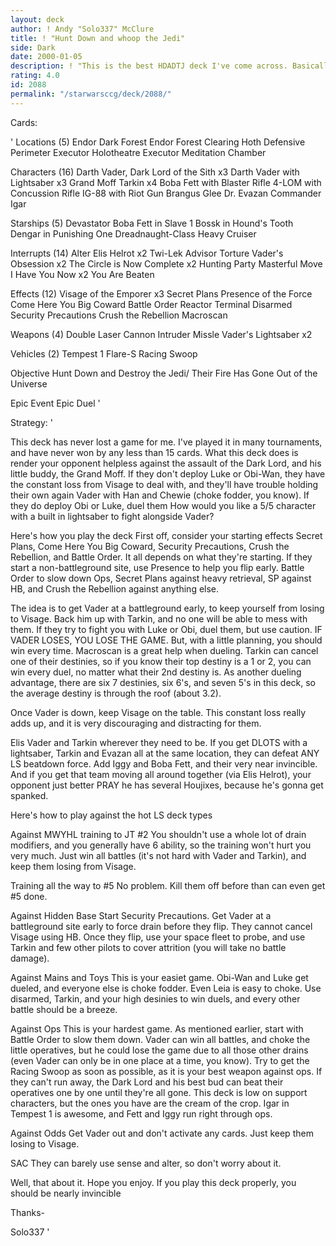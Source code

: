 ```yaml
---
layout: deck
author: ! Andy "Solo337" McClure
title: ! "Hunt Down and whoop the Jedi"
side: Dark
date: 2000-01-05
description: ! "This is the best HDADTJ deck I've come across. Basically, if you're playing against this deck, if you deploy Luke, you're screwed, deploy Obi you're screwed, and if you don't deploy either, you're really screwed"
rating: 4.0
id: 2088
permalink: "/starwarsccg/deck/2088/"
---
```

Cards: 

'
Locations (5)
Endor Dark Forest
Endor Forest Clearing
Hoth Defensive Perimeter
Executor Holotheatre
Executor Meditation Chamber

Characters (16)
Darth Vader, Dark Lord of the Sith x3
Darth Vader with Lightsaber x3
Grand Moff Tarkin x4
Boba Fett with Blaster Rifle
4-LOM with Concussion Rifle
IG-88 with Riot Gun
Brangus Glee
Dr. Evazan
Commander Igar

Starships (5)
Devastator
Boba Fett in Slave 1
Bossk in Hound's Tooth
Dengar in Punishing One
Dreadnaught-Class Heavy Cruiser

Interrupts (14)
Alter
Elis Helrot x2
Twi-Lek Advisor
Torture
Vader's Obsession x2
The Circle is Now Complete x2
Hunting Party
Masterful Move
I Have You Now x2
You Are Beaten

Effects (12)
Visage of the Emporer x3
Secret Plans
Presence of the Force
Come Here You Big Coward
Battle Order
Reactor Terminal
Disarmed
Security Precautions
Crush the Rebellion
Macroscan

Weapons (4)
Double Laser Cannon
Intruder Missle
Vader's Lightsaber x2

Vehicles (2)
Tempest 1
Flare-S Racing Swoop

Objective
Hunt Down and Destroy the Jedi/ Their Fire Has Gone Out of the Universe

Epic Event
Epic Duel
'

Strategy: '


This deck has never lost a game for me. I've played it in many tournaments, and have never won by any less than 15 cards. What this deck does is render your opponent helpless against the assault of the Dark Lord, and his little buddy, the Grand Moff. If they don't deploy Luke or Obi-Wan, they have the constant loss from Visage to deal with, and they'll have trouble holding their own again Vader with Han and Chewie (choke fodder, you know).
     If they do deploy Obi or Luke, duel them How would you like a 5/5 character with a built in lightsaber to fight alongside Vader?

Here's how you play the deck
First off, consider your starting effects
Secret Plans, Come Here You Big Coward, Security Precautions, Crush the Rebellion, and Battle Order. It all depends on what they're starting. If they start a non-battleground site, use Presence to help you flip early. Battle Order to slow down Ops, Secret Plans against heavy retrieval, SP against HB, and Crush the Rebellion against anything else.

The idea is to get Vader at a battleground early, to keep yourself from losing to Visage. Back him up with Tarkin, and no one will be able to mess with them. If they try to fight you with Luke or Obi, duel them, but use caution. IF VADER LOSES, YOU LOSE THE GAME. But, with a little planning, you should win every time. Macroscan is a great help when dueling. Tarkin can cancel one of their destinies, so if you know their top destiny is a 1 or 2, you can win every duel, no matter what their 2nd destiny is. As another dueling advantage, there are six 7 destinies, six 6's, and seven 5's in this deck, so the average destiny is through the roof (about 3.2).

Once Vader is down, keep Visage on the table. This constant loss really adds up, and it is very discouraging and distracting for them.

Elis Vader and Tarkin wherever they need to be. If you get DLOTS with a lightsaber, Tarkin and Evazan all at the same location, they can defeat ANY LS beatdown force. Add Iggy and Boba Fett, and their very near invincible. And if you get that team moving all around together (via Elis Helrot), your opponent just better PRAY he has several Houjixes, because he's gonna get spanked.

Here's how to play against the hot LS deck types

Against MWYHL training to JT #2
You shouldn't use a whole lot of drain modifiers, and you generally have 6 ability, so the training won't hurt you very much. Just win all battles (it's not hard with Vader and Tarkin), and keep them losing from Visage.

Training all the way to #5
No problem. Kill them off before than can even get #5 done.

Against Hidden Base
Start Security Precautions. Get Vader at a battleground site early to force drain before they flip. They cannot cancel Visage using HB. Once they flip, use your space fleet to probe, and use Tarkin and few other pilots to cover attrition (you will take no battle damage).

Against Mains and Toys
This is your easiet game. Obi-Wan and Luke get dueled, and everyone else is choke fodder. Even Leia is easy to choke. Use disarmed, Tarkin, and your high desinies to win duels, and every other battle should be a breeze.

Against Ops
This is your hardest game. As mentioned earlier, start with Battle Order to slow them down. Vader can win all battles, and choke the little operatives, but he could lose the game due to all those other drains (even Vader can only be in one place at a time, you know). Try to get the Racing Swoop as soon as possible, as it is your best weapon against ops. If they can't run away, the Dark Lord and his best bud can beat their operatives one by one until they're all gone. This deck is low on support characters, but the ones you have are the cream of the crop. Igar in Tempest 1 is awesome, and Fett and Iggy run right through ops.

Against Odds
Get Vader out and don't activate any cards. Just keep them losing to Visage.

SAC
They can barely use sense and alter, so don't worry about it.

Well, that about it. Hope you enjoy. If you play this deck properly, you should be nearly invincible

Thanks-

Solo337
'
